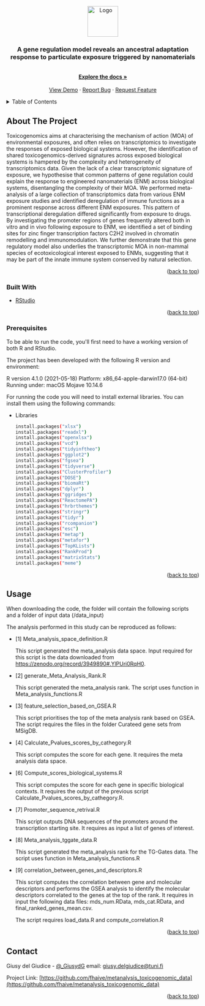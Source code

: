 <div id="top"></div>

<br />
<div align="center">
  <a href="https://github.com/fhaive/metanalysis_toxicogenomic_data">
    <img src="images/logo.png" alt="Logo" width="80" height="80">
  </a>

<h3 align="center">A gene regulation model reveals an ancestral adaptation response to particulate exposure triggered by nanomaterials</h3>

  <p align="center">
    <br />
    <a href="https://github.com/fhaive/metanalysis_toxicogenomic_data"><strong>Explore the docs »</strong></a>
    <br />
    <br />
    <a href="https://github.com/fhaive/metanalysis_toxicogenomic_data">View Demo</a>
    ·
    <a href="https://github.com/fhaive/metanalysis_toxicogenomic_data/issues">Report Bug</a>
    ·
    <a href="https://github.com/fhaive/metanalysis_toxicogenomic_data/issues">Request Feature</a>
  </p>
</div>



<!-- TABLE OF CONTENTS -->
<details>
  <summary>Table of Contents</summary>
  <ol>
    <li>
      <a href="#about-the-project">About The Project</a>
      <ul>
        <li><a href="#built-with">Built With</a></li>
      </ul>
    </li>
    <li>
      <a href="#getting-started">Prerequisites</a>
    </li>
    <li><a href="#usage">Usage</a></li>
    <li><a href="#contact">Contact</a></li>
  </ol>
</details>



<!-- ABOUT THE PROJECT -->
## About The Project

Toxicogenomics aims at characterising the mechanism of action (MOA) of environmental exposures, and often relies on transcriptomics to investigate the responses of exposed biological systems. However, the identification of shared toxicogenomics-derived signatures across exposed biological systems is hampered by the complexity and heterogeneity of transcriptomics data. Given the lack of a clear transcriptomic signature of exposure, we hypothesise that common patterns of gene regulation could explain the response to engineered nanomaterials (ENM) across biological systems, disentangling the complexity of their MOA. We performed meta-analysis of a large collection of transcriptomics data from various ENM exposure studies and identified deregulation of immune functions as a prominent response across different ENM exposures. This pattern of transcriptional deregulation differed significantly from exposure to drugs. By investigating the promoter regions of genes frequently altered both in vitro and in vivo following exposure to ENM, we identified a set of binding sites for zinc finger transcription factors C2H2 involved in chromatin remodelling and immunomodulation. We further demonstrate that this gene regulatory model also underlies the transcriptomic MOA in non-mammal species of ecotoxicological interest exposed to ENMs, suggesting that it may be part of the innate immune system conserved by natural selection.

<p align="right">(<a href="#top">back to top</a>)</p>



### Built With

* [RStudio](https://www.rstudio.com)

<p align="right">(<a href="#top">back to top</a>)</p>



<!-- GETTING STARTED -->

### Prerequisites

To be able to run the code, you'll first need to have a working version of both R and RStudio.

The project has been developed with the following R version and environment:

R version 4.1.0 (2021-05-18)
Platform: x86_64-apple-darwin17.0 (64-bit)
Running under: macOS Mojave 10.14.6

For running the code you will need to install external libraries.
You can install them using the following commands:

* Libraries
  ```sh
  install.packages("xlsx")
  install.packages("readxl")
  install.packages("openxlsx")
  install.packages("vcd")
  install.packages("tidyinftheo")
  install.packages("ggplot2")
  install.packages("fgsea")
  install.packages("tidyverse")
  install.packages("ClusterProfiler")
  install.packages("DOSE")
  install.packages("biomaRt")
  install.packages("dplyr")
  install.packages("ggridges")
  install.packages("ReactomePA")
  install.packages("hrbrthemes")
  install.packages("stringr")
  install.packages("tidyr")
  install.packages("rcompanion")
  install.packages("esc")
  install.packages("metap")
  install.packages("metafor")
  install.packages("TopKLists")
  install.packages("RankProd")
  install.packages("matrixStats")
  install.packages("meme")
  ```
<p align="right">(<a href="#top">back to top</a>)</p>



<!-- USAGE EXAMPLES -->
## Usage

When downloading the code, the folder will contain the following scripts and a folder of input data (/data_input)



The analysis performed in this study can be reproduced as follows:

- [1] Meta_analysis_space_definition.R

	This script generated the meta_analysis data space. Input required for this script is the data downloaded from  https://zenodo.org/record/3949890#.YlPUri0RqH0.  


- [2]  generate_Meta_Analysis_Rank.R 

	This script generated the meta_analysis rank. The script uses function in Meta_analysis_functions.R 

- [3] feature_selection_based_on_GSEA.R
	
	This script prioritises the top of the meta analysis rank based on GSEA. The script requires the files in the folder Curateed gene sets from MSigDB.  


- [4] Calculate_Pvalues_scores_by_cathegory.R

	This script computes the score for each gene. It requires the meta analysis data space. 


- [6] Compute_scores_biological_systems.R

	This script computes the score for each gene in specific biological contexts. It requires the output of the previous script Calculate_Pvalues_scores_by_cathegory.R.

- [7] Promoter_sequence_retrival.R

	This script outputs DNA sequences of the promoters around the transcription starting site. It requires as input a list of genes of interest.

- [8] Meta_analysis_tggate_data.R

	This script generated the meta_analysis rank for the TG-Gates data. The script uses function in Meta_analysis_functions.R 

- [9] correlation_between_genes_and_descriptors.R 
	
	This script computes the correlation between gene and molecular descriptors and performs the GSEA analysis to identify the molecular descriptors correlated to the genes at the top of the rank. It requires in input the following data files: mds_num.RData, mds_cat.RData, and final_ranked_genes_mean.csv. 

	The script requires load_data.R and compute_correlation.R


<p align="right">(<a href="#top">back to top</a>)</p>



<!-- CONTACT -->
## Contact

Giusy del Giudice - [@_GiusydG](https://twitter.com/_GiusydG)
email: giusy.delgiudice@tuni.fi

Project Link: [https://github.com/fhaive/metanalysis_toxicogenomic_data](https://github.com/fhaive/metanalysis_toxicogenomic_data)

<p align="right">(<a href="#top">back to top</a>)</p>

